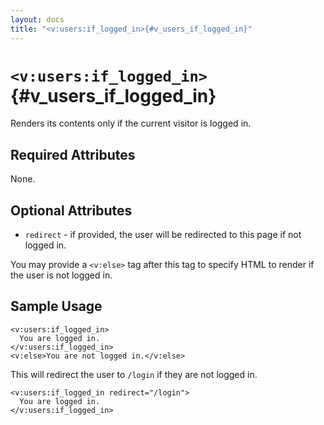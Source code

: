 ```yaml
---
layout: docs
title: "<v:users:if_logged_in>{#v_users_if_logged_in}"
---
```


# `<v:users:if_logged_in>`{#v_users_if_logged_in}

Renders its contents only if the current visitor is logged in.

## Required Attributes

None.

## Optional Attributes

-   `redirect` - if provided, the user will be redirected to this page
    if not logged in.

You may provide a `<v:else>` tag after this tag to specify HTML to
render if the user is not logged in.

## Sample Usage

    <v:users:if_logged_in>
      You are logged in.
    </v:users:if_logged_in>
    <v:else>You are not logged in.</v:else>

This will redirect the user to `/login` if they are not logged in.

    <v:users:if_logged_in redirect="/login">
      You are logged in.
    </v:users:if_logged_in>
